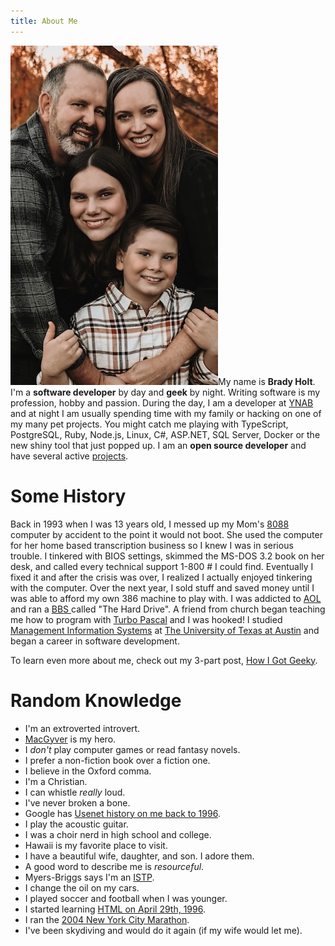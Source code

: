 ```yaml
---
title: About Me
---
```

![Brady Holt and Family](family.jpg#pull-right)My name is **Brady Holt**.  I'm a **software developer** by day and **geek** by night.  Writing software is my profession, hobby and passion.  During the day, I am a developer at [YNAB][2] and at night I am usually spending time with my family or hacking on one of my many pet projects.  You might catch me playing with TypeScript, PostgreSQL, Ruby, Node.js, Linux, C#, ASP.NET, SQL Server, Docker or the new shiny tool that just popped up.  I am an **open source developer** and have several active [projects][3].

# Some History
Back in 1993 when I was 13 years old, I messed up my Mom's [8088](https://en.wikipedia.org/wiki/Intel_8088) computer by accident to the point it would not boot.  She used the computer for her home based transcription business so I knew I was in serious trouble.  I tinkered with BIOS settings, skimmed the MS-DOS 3.2 book on her desk, and called every technical support 1-800 # I could find.  Eventually I fixed it and after the crisis was over, I realized I actually enjoyed tinkering with the computer.  Over the next year, I sold stuff and saved money until I was able to afford my own 386 machine to play with.  I was addicted to [AOL](https://en.wikipedia.org/wiki/AOL) and ran a <a href="http://en.wikipedia.org/wiki/Bulletin_board_system" target="_blank">BBS </a>called "The Hard Drive".  A friend from church began teaching me how to program with [Turbo Pascal](https://en.wikipedia.org/wiki/Turbo_Pascal) and I was hooked!  I studied <a href="http://www.mccombs.utexas.edu/Departments/IROM/Degree-Programs/BBA/MIS" target="_blank">Management Information Systems</a> at <a href="http://www.utexas.edu" target="_blank">The University of Texas at Austin</a> and began a career in software development.

To learn even more about me, check out my 3-part post, [How I Got Geeky][4].

# Random Knowledge

- I'm an extroverted introvert.
- <a href="http://en.wikipedia.org/wiki/MacGyver" target="_blank">MacGyver</a> is my hero.
- I _don't_ play computer games or read fantasy novels.
- I prefer a non-fiction book over a fiction one.
- I believe in the Oxford comma.
- I'm a Christian.
- I can whistle _really_ loud.
- I've never broken a bone.
- Google has <a href="https://groups.google.com/forum/#!searchin/comp.lang.pascal.borland/%22brady$20holt%22" target="_blank">Usenet history on me back to 1996</a>.
- I play the acoustic guitar.
- I was a choir nerd in high school and college.
- Hawaii is my favorite place to visit.
- I have a beautiful wife, daughter, and son.  I adore them.
- A good word to describe me is _resourceful_.
- Myers-Briggs says I'm an <a href="http://www.16personalities.com/istp-personality" target="_blank">ISTP</a>.
- I change the oil on my cars.
- I played soccer and football when I was younger.
- I started learning <a href="https://groups.google.com/forum/#!msg/news.newusers.questions/dM9JlghStWE/AYcV2WdybT8J" target="_blank">HTML on April 29th, 1996</a>.
- I ran the <a href="https://results.nyrr.org/event/a41107/result/16449" target="_blank">2004 New York City Marathon</a>.
- I've been skydiving and would do it again (if my wife would let me).

[2]: http://www.ynab.com/
[3]: /projects/
[4]: /how-i-got-geeky
